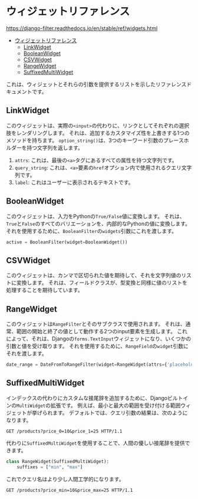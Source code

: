 # ウィジェットリファレンス

<https://django-filter.readthedocs.io/en/stable/ref/widgets.html>

- [ウィジェットリファレンス](#ウィジェットリファレンス)
  - [LinkWidget](#linkwidget)
  - [BooleanWidget](#booleanwidget)
  - [CSVWidget](#csvwidget)
  - [RangeWidget](#rangewidget)
  - [SuffixedMultiWidget](#suffixedmultiwidget)

これは、ウィジェットとそれらの引数を提供するリストを示したリファレンスドキュメントです。

## LinkWidget

このウィジェットは、実際の`<input>`の代わりに、リンクとしてそれぞれの選択肢をレンダリングします。
それは、追加するカスタマイズ性を上書きする1つのメソッドを持ちます。
`option_string()`は、3つのキーワード引数のプレースホルダーを持つ文字列を返します。

1. `attrs`: これは、最後の`<a>`タグにあるすべての属性を持つ文字列です。
2. `query_string`: これは、`<a>`要素の`href`オプション内で使用されるクエリ文字列です。
3. `label`: これはユーザーに表示されるテキストです。

## BooleanWidget

このウィジェットは、入力をPythonの`True/False`値に変換します。
それは、`True`と`False`のすべてのバリエーションを、内部的なPythonの値に変換します。
それを使用するために、`BooleanFilter`の`widgets`引数にこれを渡します。

```python
active = BooleanFilter(widget=BooleanWidget())
```

## CSVWidget

このウィジェットは、カンマで区切られた値を期待して、それを文字列値のリストに変換します。
それは、フィールドクラスが、型変換と同様に値のリストを処理することを期待しています。

## RangeWidget

このウィジェットは`RangeFilter`とそのサブクラスで使用されます。
それは、通常、範囲の開始と終了の値として動作する2つのinput要素を生成します。
これによって、それは、Djangoの`forms.TextInput`ウィジェットになり、いくつかの引数と値を受け取ります。
それを使用するために、`RangeField`の`widget`引数にそれを渡します。

```python
date_range = DateFromToRangeFilter(widget=RangeWidget(attrs={'placeholder': 'YYYY/MM/DD'}))
```

## SuffixedMultiWidget

インデックスの代わりにカスタムな接尾辞を追加するために、Djangoビルトインの`MultiWidget`の拡張です。
例えば、最小と最大の範囲を受け付ける範囲ウィジェットが挙げられます。
デフォルトでは、クエリ引数の結果は、次のようになります。

```text
GET /products?price_0=10&price_1=25 HTTP/1.1
```

代わりに`SuffixedMultiWidget`を使用することで、人間の優しい接尾辞を提供できます。

```python
class RangeWidget(SuffixedMultiWidget):
    suffixes = ["min", "max"]
```

これでクエリ名はより少し人間工学的になります。

```text
GET /products?price_min=10&price_max=25 HTTP/1.1
```
